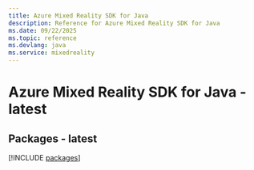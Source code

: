 ```yaml
---
title: Azure Mixed Reality SDK for Java
description: Reference for Azure Mixed Reality SDK for Java
ms.date: 09/22/2025
ms.topic: reference
ms.devlang: java
ms.service: mixedreality
---
```

# Azure Mixed Reality SDK for Java - latest
## Packages - latest
[!INCLUDE [packages](mixed-reality-index.md)]